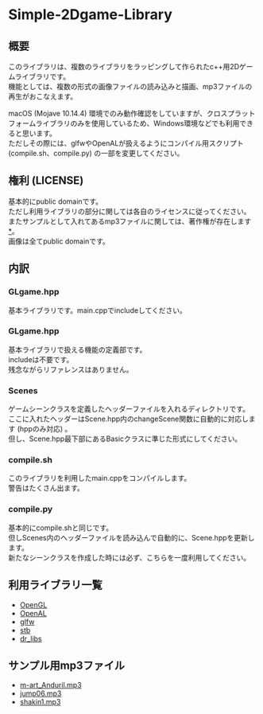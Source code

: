 # Simple-2Dgame-Library
## 概要
このライブラリは、複数のライブラリをラッピングして作られたc++用2Dゲームライブラリです。  
機能としては、複数の形式の画像ファイルの読み込みと描画、mp3ファイルの再生がおこなえます。  

macOS (Mojave 10.14.4) 環境でのみ動作確認をしていますが、クロスプラットフォームライブラリのみを使用しているため、Windows環境などでも利用できると思います。  
ただしその際には、glfwやOpenALが扱えるようにコンパイル用スクリプト (compile.sh、compile.py) の一部を変更してください。

## 権利 (LICENSE)
基本的にpublic domainです。  
ただし利用ライブラリの部分に関しては各自のライセンスに従ってください。  
またサンプルとして入れてあるmp3ファイルに関しては、著作権が存在します[*](mp3)。  
画像は全てpublic domainです。

## 内訳
### GLgame.hpp
基本ライブラリです。main.cppでincludeしてください。

### GLgame.hpp
基本ライブラリで扱える機能の定義部です。  
includeは不要です。  
残念ながらリファレンスはありません。

### Scenes
ゲームシーンクラスを定義したヘッダーファイルを入れるディレクトリです。  
ここに入れたヘッダーはScene.hpp内のchangeScene関数に自動的に対応します (hppのみ対応) 。  
但し、Scene.hpp最下部にあるBasicクラスに準じた形式にしてください。

### compile.sh
このライブラリを利用したmain.cppをコンパイルします。  
警告はたくさん出ます。

### compile.py
基本的にcompile.shと同じです。  
但しScenes内のヘッダーファイルを読み込んで自動的に、Scene.hppを更新します。  
新たなシーンクラスを作成した時には必ず、こちらを一度利用してください。  

## 利用ライブラリ一覧
 * [OpenGL](https://www.opengl.org/)  
 * [OpenAL](https://www.openal.org/)  
 * [glfw](https://www.glfw.org/)  
 * [stb](https://github.com/nothings/stb)  
 * [dr_libs](https://github.com/mackron/dr_libs)  
 
## <a id="mp3">サンプル用mp3ファイル
  * [m-art_Anduril.mp3](http://mart.kitunebi.com/)
  * [jump06.mp3](https://taira-komori.jpn.org/index.html)
  * [shakin1.mp3](https://soundeffect-lab.info/)
